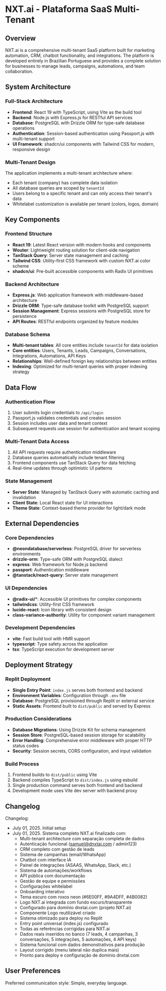 # NXT.ai - Plataforma SaaS Multi-Tenant

## Overview

NXT.ai is a comprehensive multi-tenant SaaS platform built for marketing automation, CRM, chatbot functionality, and integrations. The platform is developed entirely in Brazilian Portuguese and provides a complete solution for businesses to manage leads, campaigns, automations, and team collaboration.

## System Architecture

### Full-Stack Architecture
- **Frontend**: React 19 with TypeScript, using Vite as the build tool
- **Backend**: Node.js with Express.js for RESTful API services
- **Database**: PostgreSQL with Drizzle ORM for type-safe database operations
- **Authentication**: Session-based authentication using Passport.js with multi-tenant support
- **UI Framework**: shadcn/ui components with Tailwind CSS for modern, responsive design

### Multi-Tenant Design
The application implements a multi-tenant architecture where:
- Each tenant (company) has complete data isolation
- All database queries are scoped by `tenantId`
- Users belong to a specific tenant and can only access their tenant's data
- Whitelabel customization is available per tenant (colors, logos, domain)

## Key Components

### Frontend Structure
- **React 19**: Latest React version with modern hooks and components
- **Wouter**: Lightweight routing solution for client-side navigation
- **TanStack Query**: Server state management and caching
- **Tailwind CSS**: Utility-first CSS framework with custom NXT.ai color scheme
- **shadcn/ui**: Pre-built accessible components with Radix UI primitives

### Backend Architecture
- **Express.js**: Web application framework with middleware-based architecture
- **Drizzle ORM**: Type-safe database toolkit with PostgreSQL support
- **Session Management**: Express sessions with PostgreSQL store for persistence
- **API Routes**: RESTful endpoints organized by feature modules

### Database Schema
- **Multi-tenant tables**: All core entities include `tenantId` for data isolation
- **Core entities**: Users, Tenants, Leads, Campaigns, Conversations, Integrations, Automations, API Keys
- **Relationships**: Well-defined foreign key relationships between entities
- **Indexing**: Optimized for multi-tenant queries with proper indexing strategy

## Data Flow

### Authentication Flow
1. User submits login credentials to `/api/login`
2. Passport.js validates credentials and creates session
3. Session includes user data and tenant context
4. Subsequent requests use session for authentication and tenant scoping

### Multi-Tenant Data Access
1. All API requests require authentication middleware
2. Database queries automatically include tenant filtering
3. Frontend components use TanStack Query for data fetching
4. Real-time updates through optimistic UI patterns

### State Management
- **Server State**: Managed by TanStack Query with automatic caching and invalidation
- **Client State**: Local React state for UI interactions
- **Theme State**: Context-based theme provider for light/dark mode

## External Dependencies

### Core Dependencies
- **@neondatabase/serverless**: PostgreSQL driver for serverless environments
- **drizzle-orm**: Type-safe ORM with PostgreSQL dialect
- **express**: Web framework for Node.js backend
- **passport**: Authentication middleware
- **@tanstack/react-query**: Server state management

### UI Dependencies
- **@radix-ui/***: Accessible UI primitives for complex components
- **tailwindcss**: Utility-first CSS framework
- **lucide-react**: Icon library with consistent design
- **class-variance-authority**: Utility for component variant management

### Development Dependencies
- **vite**: Fast build tool with HMR support
- **typescript**: Type safety across the application
- **tsx**: TypeScript execution for development server

## Deployment Strategy

### Replit Deployment
- **Single Entry Point**: `index.js` serves both frontend and backend
- **Environment Variables**: Configuration through `.env` file
- **Database**: PostgreSQL provisioned through Replit or external service
- **Static Assets**: Frontend built to `dist/public` and served by Express

### Production Considerations
- **Database Migrations**: Using Drizzle Kit for schema management
- **Session Store**: PostgreSQL-based session storage for scalability
- **Error Handling**: Comprehensive error middleware with proper HTTP status codes
- **Security**: Session secrets, CORS configuration, and input validation

### Build Process
1. Frontend builds to `dist/public` using Vite
2. Backend compiles TypeScript to `dist/index.js` using esbuild
3. Single production command serves both frontend and backend
4. Development mode uses Vite dev server with backend proxy

## Changelog

Changelog:
- July 01, 2025. Initial setup
- July 01, 2025. Sistema completo NXT.ai finalizado com:
  - Multi-tenant architecture com separação completa de dados
  - Autenticação funcional (samuel@dnxtai.com / admin123)
  - CRM completo com gestão de leads
  - Sistema de campanhas (email/WhatsApp)
  - Chatbot com interface IA
  - Painel de integrações (ASAAS, WhatsApp, Slack, etc.)
  - Sistema de automações/workflows
  - API pública com documentação
  - Gestão de equipe e permissões
  - Configurações whitelabel
  - Onboarding interativo
  - Tema escuro com roxos neon (#6E00FF, #9A4DFF, #4B0082)
  - Logo NXT.ai integrada com fundo escuro/transparente
  - Configurado para domínio dnxtai.com (projeto NXT.ai)
  - Componente Logo reutilizável criado
  - Sistema otimizado para deploy no Replit
  - Entry point universal (index.js) configurado
  - Todas as referências corrigidas para NXT.ai
  - Dados reais inseridos no banco (7 leads, 4 campanhas, 3 conversações, 5 integrações, 5 automações, 4 API keys)
  - Sistema funcional com dados demonstrativos para produção
  - Layout corrigido (menu lateral não duplica mais)
  - Pronto para deploy e configuração de domínio dnxtai.com

## User Preferences

Preferred communication style: Simple, everyday language.